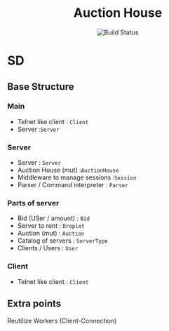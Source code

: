 <h1 align="center"> Auction House</h1>

<p align="center">
    <img src="https://travis-ci.com/herulume/SD.svg?token=aipGLrKNf4KH91HZ2mFw&branch=master" alt="Build Status">
</p>

# SD


## Base Structure

### Main
- Telnet like client : `Client`
- Server :`Server`

### Server
- Server : `Server`
- Auction House (mut) :`AuctionHouse` 
- Middleware to manage sessions :`Session`
- Parser / Command interpreter : `Parser`

### Parts of server
- Bid (USer / amount) : `Bid`
- Server to rent : `Droplet`
- Auction (mut)  : `Auction`
- Catalog of servers : `ServerType`
- Clients / Users : `User`

### Client
- Telnet like client : `Client`

## Extra points
Reutilize Workers (Client-Connection)
